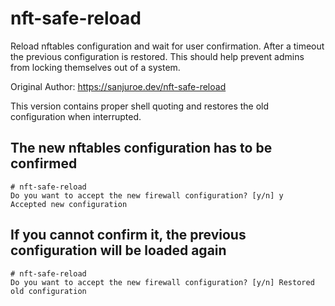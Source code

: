 # nft-safe-reload

Reload nftables configuration and wait for user confirmation.
After a timeout the previous configuration is restored.
This should help prevent admins from locking themselves out of a system.

Original Author: https://sanjuroe.dev/nft-safe-reload

This version contains proper shell quoting and restores
the old configuration when interrupted.

## The new nftables configuration has to be confirmed

```
# nft-safe-reload 
Do you want to accept the new firewall configuration? [y/n] y
Accepted new configuration
```

## If you cannot confirm it, the previous configuration will be loaded again

```
# nft-safe-reload 
Do you want to accept the new firewall configuration? [y/n] Restored old configuration
```

